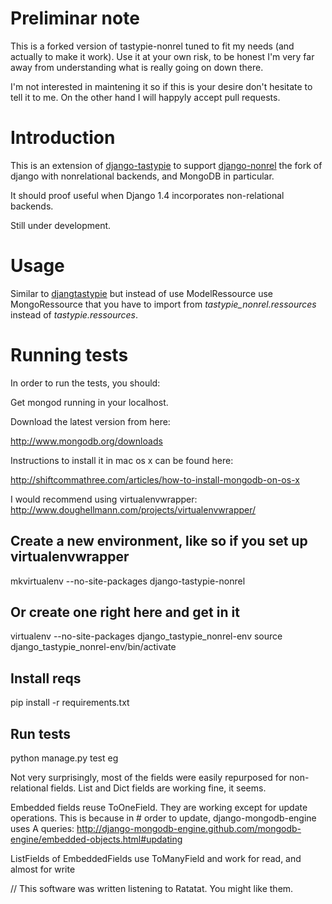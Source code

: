 # Preliminar note

This is a forked version of tastypie-nonrel tuned to fit my needs (and actually to
make it work). Use it at your own risk, to be honest I'm very far away from understanding
what is really going on down there.

I'm not interested in maintening it so if this is your desire don't hesitate to tell it to
me. On the other hand I will happyly accept pull requests.

# Introduction

This is an extension of [django-tastypie](https://github.com/toastdriven/django-tastypie/)
to support [django-nonrel](http://www.allbuttonspressed.com/projects/django-nonrel)
the fork of django with nonrelational backends, and MongoDB in particular. 

It should proof useful when Django 1.4 incorporates non-relational backends. 

Still under development.

# Usage

Similar to [djangtastypie](https://github.com/toastdriven/django-tastypie/) but instead
of use ModelRessource use MongoRessource that you have to import from
*tastypie_nonrel.ressources* instead of *tastypie.ressources*.

# Running tests

In order to run the tests, you should:

Get mongod running in your localhost.

Download the latest version from here:

http://www.mongodb.org/downloads

Instructions to install it in mac os x can be found here:

http://shiftcommathree.com/articles/how-to-install-mongodb-on-os-x

I would recommend using virtualenvwrapper:
http://www.doughellmann.com/projects/virtualenvwrapper/

## Create a new environment, like so if you set up virtualenvwrapper

  mkvirtualenv --no-site-packages django-tastypie-nonrel

## Or create one right here and get in it

  virtualenv --no-site-packages django_tastypie_nonrel-env
  source django_tastypie_nonrel-env/bin/activate

## Install reqs

  pip install -r requirements.txt

## Run tests

  python manage.py test eg

Not very surprisingly, most of the fields were easily repurposed for
non-relational fields. List and Dict fields are working fine, it seems.

Embedded fields reuse ToOneField. They are working except for update 
operations. This is because in # order to update, django-mongodb-engine 
uses A queries:
http://django-mongodb-engine.github.com/mongodb-engine/embedded-objects.html#updating

ListFields of EmbeddedFields use ToManyField and work for read, and almost for
write

// This software was written listening to Ratatat. You might like them.
